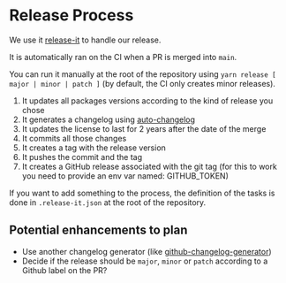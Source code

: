 # Release Process

We use it [release-it](https://github.com/release-it/release-it) to handle our release.

It is automatically ran on the CI when a PR is merged into `main`.

You can run it manually at the root of the repository using `yarn release [ major | minor | patch ]` (by default, the CI only creates minor releases).

1. It updates all packages versions according to the kind of release you chose
2. It generates a changelog using [auto-changelog](https://github.com/cookpete/auto-changelog)
3. It updates the license to last for 2 years after the date of the merge
4. It commits all those changes
5. It creates a tag with the release version
6. It pushes the commit and the tag
7. It creates a GitHub release associated with the git tag (for this to work you need to provide an env var named: GITHUB_TOKEN)

If you want to add something to the process, the definition of the tasks is done in `.release-it.json` at the root of the repository.

## Potential enhancements to plan

- Use another changelog generator (like [github-changelog-generator](https://github.com/github-changelog-generator/github-changelog-generator))
- Decide if the release should be `major`, `minor` or `patch` according to a Github label on the PR?
